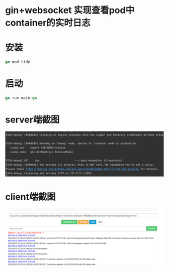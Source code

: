 # gin+websocket 实现查看pod中container的实时日志

# 安装

```go
go mod tidy
```

# 启动

```go
go run main.go
```

# server端截图

![alt server端截图](docs/images/server端执行截图.png "server端截图")

# client端截图

![altclient端截图](docs/images/websocket客户端接受pod实时日志.png "client端截图")